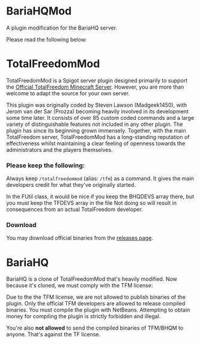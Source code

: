# BariaHQMod #
A plugin modification for the BariaHQ server.

Please read the following below:
# TotalFreedomMod #

TotalFreedomMod is a Spigot server plugin designed primarily to support the [Official TotalFreedom Minecraft Server](http://totalfreedom.me/). However, you are more than welcome to adapt the source for your own server.

This plugin was originally coded by Steven Lawson (Madgeek1450), with Jerom van der Sar (Prozza) becoming heavily involved in its development some time later. It consists of over 85 custom coded commands and a large variety of distinguishable features not included in any other plugin. The plugin has since its beginning grown immensely. Together, with the main TotalFreedom server, TotalFreedomMod has a long-standing reputation of effectiveness whilst maintaining a clear feeling of openness towards the administrators and the players themselves.

### Please keep the following: ###

Always keep `/totalfreedommod` (alias: `/tfm`) as a command. It gives the main developers credit for what they've originally started.

In the FUtil class, it would be nice if you keep the BHQDEVS array there, but you must keep the TFDEVS array in the file Not doing so will result in consequences from an actual TotalFreedom developer. 

### Download ###
You may download official binaries from the [releases page](https://github.com/TotalFreedom/TotalFreedomMod/releases).

# BariaHQ #
BariaHQ is a clone of TotalFreedomMod that's heavily modified. Now because it's cloned, we must comply with the TFM license:

Due to the the TFM license, we are not allowed to publish binaries of the plugin. Only the official TFM developers are allowed to release compiled binaries. You must compile the plugin with NetBeans. Attempting to obtain money for compiling the plugin is strictly forbidden and illegal.

You're also **not allowed** to send the compiled binaries of TFM/BHQM to anyone. That's against the TF license.
